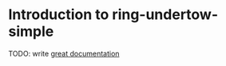 # Introduction to ring-undertow-simple

TODO: write [great documentation](http://jacobian.org/writing/what-to-write/)
